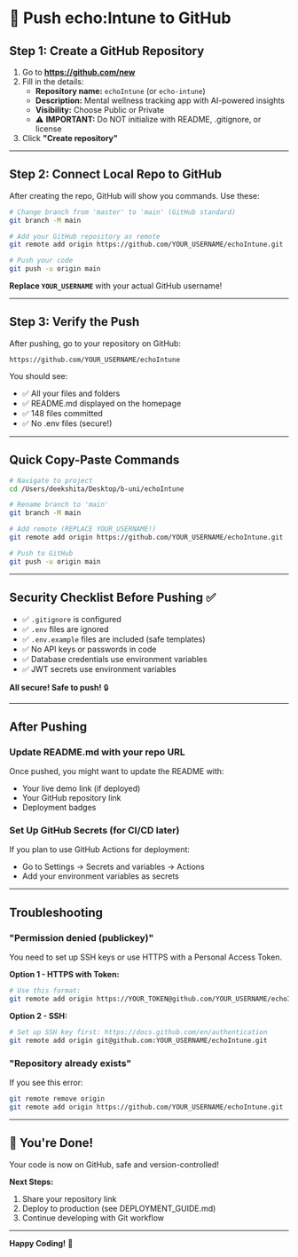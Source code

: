 # 🚀 Push echo:Intune to GitHub

## Step 1: Create a GitHub Repository

1. Go to **https://github.com/new**
2. Fill in the details:
   - **Repository name:** `echoIntune` (or `echo-intune`)
   - **Description:** Mental wellness tracking app with AI-powered insights
   - **Visibility:** Choose Public or Private
   - ⚠️ **IMPORTANT:** Do NOT initialize with README, .gitignore, or license
3. Click **"Create repository"**

---

## Step 2: Connect Local Repo to GitHub

After creating the repo, GitHub will show you commands. Use these:

```bash
# Change branch from 'master' to 'main' (GitHub standard)
git branch -M main

# Add your GitHub repository as remote
git remote add origin https://github.com/YOUR_USERNAME/echoIntune.git

# Push your code
git push -u origin main
```

**Replace `YOUR_USERNAME`** with your actual GitHub username!

---

## Step 3: Verify the Push

After pushing, go to your repository on GitHub:
```
https://github.com/YOUR_USERNAME/echoIntune
```

You should see:
- ✅ All your files and folders
- ✅ README.md displayed on the homepage
- ✅ 148 files committed
- ✅ No .env files (secure!)

---

## Quick Copy-Paste Commands

```bash
# Navigate to project
cd /Users/deekshita/Desktop/b-uni/echoIntune

# Rename branch to 'main'
git branch -M main

# Add remote (REPLACE YOUR_USERNAME!)
git remote add origin https://github.com/YOUR_USERNAME/echoIntune.git

# Push to GitHub
git push -u origin main
```

---

## Security Checklist Before Pushing ✅

- ✅ `.gitignore` is configured
- ✅ `.env` files are ignored
- ✅ `.env.example` files are included (safe templates)
- ✅ No API keys or passwords in code
- ✅ Database credentials use environment variables
- ✅ JWT secrets use environment variables

**All secure! Safe to push!** 🔒

---

## After Pushing

### Update README.md with your repo URL
Once pushed, you might want to update the README with:
- Your live demo link (if deployed)
- Your GitHub repository link
- Deployment badges

### Set Up GitHub Secrets (for CI/CD later)
If you plan to use GitHub Actions for deployment:
- Go to Settings → Secrets and variables → Actions
- Add your environment variables as secrets

---

## Troubleshooting

### "Permission denied (publickey)"
You need to set up SSH keys or use HTTPS with a Personal Access Token.

**Option 1 - HTTPS with Token:**
```bash
# Use this format:
git remote add origin https://YOUR_TOKEN@github.com/YOUR_USERNAME/echoIntune.git
```

**Option 2 - SSH:**
```bash
# Set up SSH key first: https://docs.github.com/en/authentication
git remote add origin git@github.com:YOUR_USERNAME/echoIntune.git
```

### "Repository already exists"
If you see this error:
```bash
git remote remove origin
git remote add origin https://github.com/YOUR_USERNAME/echoIntune.git
```

---

## 🎉 You're Done!

Your code is now on GitHub, safe and version-controlled!

**Next Steps:**
1. Share your repository link
2. Deploy to production (see DEPLOYMENT_GUIDE.md)
3. Continue developing with Git workflow

---

**Happy Coding!** 🌊
